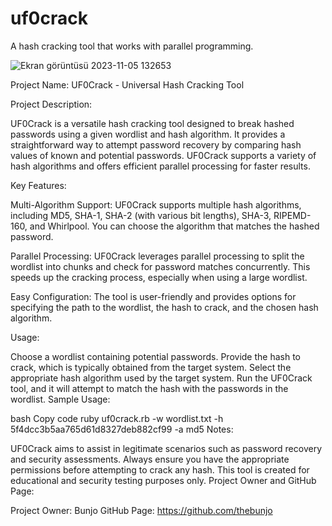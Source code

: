 # uf0crack
A hash cracking tool that works with parallel programming.

![Ekran görüntüsü 2023-11-05 132653](https://github.com/thebunjo/uf0crack/assets/138582603/58acbf5d-ce0b-45ed-8cfa-7fbdd66745a5)


Project Name: UF0Crack - Universal Hash Cracking Tool

Project Description:

UF0Crack is a versatile hash cracking tool designed to break hashed passwords using a given wordlist and hash algorithm. It provides a straightforward way to attempt password recovery by comparing hash values of known and potential passwords. UF0Crack supports a variety of hash algorithms and offers efficient parallel processing for faster results.

Key Features:

Multi-Algorithm Support: UF0Crack supports multiple hash algorithms, including MD5, SHA-1, SHA-2 (with various bit lengths), SHA-3, RIPEMD-160, and Whirlpool. You can choose the algorithm that matches the hashed password.

Parallel Processing: UF0Crack leverages parallel processing to split the wordlist into chunks and check for password matches concurrently. This speeds up the cracking process, especially when using a large wordlist.

Easy Configuration: The tool is user-friendly and provides options for specifying the path to the wordlist, the hash to crack, and the chosen hash algorithm.

Usage:

Choose a wordlist containing potential passwords.
Provide the hash to crack, which is typically obtained from the target system.
Select the appropriate hash algorithm used by the target system.
Run the UF0Crack tool, and it will attempt to match the hash with the passwords in the wordlist.
Sample Usage:

bash
Copy code
ruby uf0crack.rb -w wordlist.txt -h 5f4dcc3b5aa765d61d8327deb882cf99 -a md5
Notes:

UF0Crack aims to assist in legitimate scenarios such as password recovery and security assessments.
Always ensure you have the appropriate permissions before attempting to crack any hash.
This tool is created for educational and security testing purposes only.
Project Owner and GitHub Page:

Project Owner: Bunjo
GitHub Page: https://github.com/thebunjo
